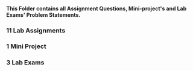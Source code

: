 #### This Folder contains all Assignment Questions, Mini-project's and Lab Exams' Problem Statements. 

### 11 Lab Assignments

### 1 Mini Project 

### 3 Lab Exams
